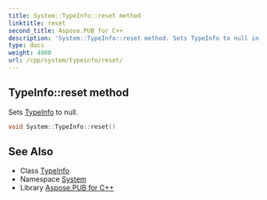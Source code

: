 ```yaml
---
title: System::TypeInfo::reset method
linktitle: reset
second_title: Aspose.PUB for C++
description: 'System::TypeInfo::reset method. Sets TypeInfo to null in C++.'
type: docs
weight: 4800
url: /cpp/system/typeinfo/reset/
---
```

## TypeInfo::reset method


Sets [TypeInfo](../) to null.

```cpp
void System::TypeInfo::reset()
```

## See Also

* Class [TypeInfo](../)
* Namespace [System](../../)
* Library [Aspose.PUB for C++](../../../)
